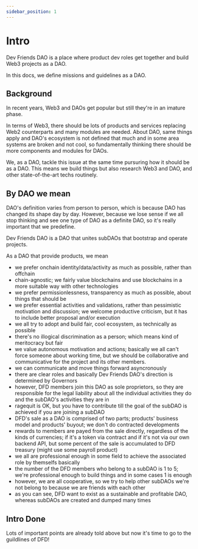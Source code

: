 ```yaml
---
sidebar_position: 1
---
```


# Intro

Dev Friends DAO is a place where product dev roles get together and build Web3 projects as a DAO.

In this docs, we define missions and guidelines as a DAO.

## Background

In recent years, Web3 and DAOs get popular but still they're in an imature phase.

In terms of Web3, there should be lots of products and services replacing Web2 counterparts and many modules are needed.
About DAO, same things apply and DAO's ecosystem is not defined that much and in some area systems are broken and not cool, so fundamentally thinking there should be more components and modules for DAOs.

We, as a DAO, tackle this issue at the same time pursuring how it should be as a DAO.
This means we build things but also research Web3 and DAO, and other state-of-the-art techs routinely.

## By DAO we mean

DAO's definition varies from person to person, which is because DAO has changed its shape day by day.
However, because we lose sense if we all stop thinking and see one type of DAO as a definite DAO, so it's really important that we predefine.

Dev Friends DAO is a DAO that unites subDAOs that bootstrap and operate projects.

As a DAO that provide products, we mean
- we prefer onchain identity/data/activity as much as possible, rather than offchain
- chain-agnostic; we fairly value blockchains and use blockchains in a more suitable way with other technologies
- we prefer permissionlessness, transparency as much as possible, about things that should be
- we prefer essential activities and validations, rather than pessimistic motivation and discussion; we welcome productive criticism, but it has to include better proposal and/or execution
- we all try to adopt and build fair, cool ecosystem, as technically as possible
- there's no illogical discrimination as a person; which means kind of meritocracy but fair
- we value autonomous motivation and actions; basically we all can't force someone about working time, but we should be collaborative and communicative for the project and its other members.
- we can communicate and move things forward asyncronously
- there are clear roles and basically Dev Friends DAO's direction is determined by Governors
- however, DFD members join this DAO as sole proprietors, so they are responsible for the legal liability about all the individual activities they do and the subDAO's activities they are in
- ragequit is OK, but you have to contribute till the goal of the subDAO is achieved if you are joining a subDAO
- DFD's sale as a DAO is comprised of two parts; products' business model and products' buyout; we don't do contracted developments
- rewards to members are payed from the sale directly, regardless of the kinds of currencies; if it's a token via contract and if it's not via our own backend API, but some percent of the sale is accumulated to DFD treasury (might use some payroll product)
- we all are professional enough in some field to achieve the associated role by themselfs basically
- the number of the DFD members who belong to a subDAO is 1 to 5; we're professional enough to build things and in some cases 1 is enough
- however, we are all cooperative, so we try to help other subDAOs we're not belong to because we are friends with each other
- as you can see, DFD want to exist as a sustainable and profitable DAO, whereas subDAOs are created and dumped many times

## Intro Done

Lots of important points are already told above but now it's time to go to the guildlines of DFD!
